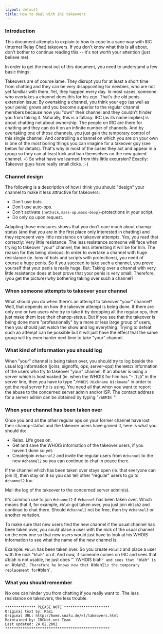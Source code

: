 ```yaml
---
layout: default
title: How to deal with IRC takeovers
---
```

### Introduction

This document attempts to explain to how to cope in a sane way with IRC
(Internet Relay Chat) takeovers. If you don't know what this is all about,
don't bother to continue reading this -- it's not worth your attention (just
believe me).

In order to get the most out of this document, you need to understand a few
basic things:

Takeovers are of course lame. They disrupt you for at least a short time from
chatting and they can be very disappointing for newbies, who are not yet
familiar with them. Yet, they happen every day. In most cases, someone who
overtakes a channel does this for his ego. That's the old penis-extension issue:
By overtaking a channel, you think your ego (as well as your penis) grows and
you become superior to the regular channel members because now you "own" their
channel and they couldn't hinder you from taking it. Naturally, this is a
fallacy: IRC (as its name implies) is about chatting not about ownership. The
people on IRC are there for chatting and they can do it on an infinite number of
channels. And by overtaking one of those channels, you just gain the temporary
control of this single channel. And controlling a channel on which you are on
your own is one of the most boring things you can imagine for a takeover guy
(see below for details).
That's why in most of the cases they act and appear in a group so they can at
least kick and ban themselves on the new gained channel. =) So what have we
learned from this little excursion?  Exactly: Takeover guys have really small
dicks. ;-)


### Channel design

The following is a description of how i think you should "design" your channel
to make it less attractive for takeovers:
* Don't use bots.
* Don't use auto-ops.
* Don't activate `{nethack,mass-op,mass-deop}`-protections in your script.
* Do only op upon request.

Adapting those measures shows that you don't care much about chanop-status (and
that you are in the first place only interested in chatting) and they represent
very little resistance on takeover attempts. Yes, you read that correctly: Very
little resistance. The less resistance someone will face when trying to takeover
"your" channel, the less interesting it will be for him. The reason for this
being obvious: In order to overtake a channel with huge resistance (ie. tons of
bots and scripts with protections), you need of course a huge penis. So if you
succeed to take such a channel, you prove yourself that your penis is really
huge. But: Taking over a channel with very little resistance does at best prove
that your penis is very small. Therefore, (you get the picture) why bothering
taking over such a channel?

### When someone attempts to takeover your channel

What should you do when there's an attempt to takeover "your" channel? Well,
that depends on how the takeover attempt is being done. If there are only one or
two users who try to take it by deopping all the regular ops, then just make
them lose their chanop-status. But if you see that the takeover is being done
more "professionally" by a more or less large group of users, then you should
just watch the show and log everything. Trying to defeat such an attempt can be
possible but it will just have the effect that the same group will try even
harder next time to take "your" channel.

### What kind of information you should log

When "your" channel is being taken over, you should try to log beside the usual
log information (joins, signoffs, ops, server-ops) the `WHOIS` information of
the users who try to takeover "your" channel. If an abuser is using a server
which is hostmasked (ie. when the WHOIS for him has "`*.TLD`" in the server
line, then you have to type "`/WHOIS Nickname Nickname`" in order to get the
real server he is using. You need all that when you want to report the abuse to
the concerned server admin and/or ISP. The contact address for a server admin
can be obtained by typing "`/ADMIN `".

### When your channel has been taken over

Once you and all the other regular ops on your former channel have lost their
chanop-status and the takeover users have gained it, here is what you should do:
* Relax. Life goes on.
* Get and save the WHOIS information of the takeover users, if you haven't done
  so yet.
* Create/join `#channel2` and invite the regular users from `#channel` to the new
  `#channel2` so you can continue to chat in peace there.

If the channel which has been taken over stays open (ie. that everyone can join
it), then stay on it so you can tell other "regular" users to go to `#channel2`
too.

Mail the log of the takeover to the concerned server admin(s).

It's common use to join `#channel2` if `#channel` has been taken over. Which means
that if, for example, `#blah` got taken over, you just join `#blah2` and continue to
chat there. Should `#channel2` not be free, then try `#channel3` or another
variation.

To make sure that new users find the new channel if the usual channel has been
taken over, you could place a user with the nick of the usual channel on the new
one so that new users would just have to look at his WHOIS information to see
what the name of the new channel is.

Example: `#blah` has been taken over. So you create `#blah2` and place a user with
the nick "`blah`" on it. And now, if someone comes on IRC and sees that #blah is
not usable, he just does "``/WHOIS blah`" and sees that "`blah`" is on `#blah2`.
Therefore he knows now that `#blah2` is the temporary replacement for `#blah`.


### What you should remember

No one can hinder you from chatting if you really want to.
The less resistance on takeovers, the less trouble.


	************** PLEASE NOTE *********************
	Original text by: Kasi
	Original URL: http://home.snafu.de/kl/takeovers.html
	Maintained by: IRCNet.net Team
	Last updated: 24.02.2002
	************************************************
